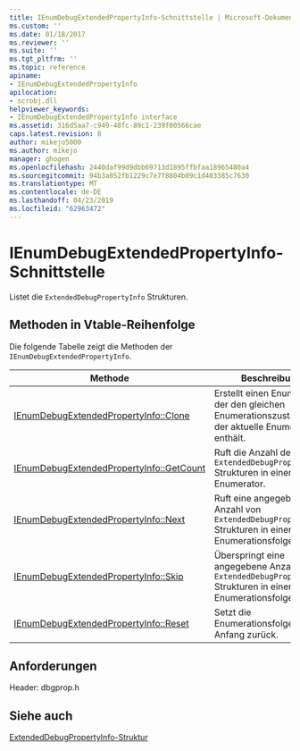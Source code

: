 ```yaml
---
title: IEnumDebugExtendedPropertyInfo-Schnittstelle | Microsoft-Dokumentation
ms.custom: ''
ms.date: 01/18/2017
ms.reviewer: ''
ms.suite: ''
ms.tgt_pltfrm: ''
ms.topic: reference
apiname:
- IEnumDebugExtendedPropertyInfo
apilocation:
- scrobj.dll
helpviewer_keywords:
- IEnumDebugExtendedPropertyInfo interface
ms.assetid: 316d5aa7-c949-48fc-89c1-239f00566cae
caps.latest.revision: 8
author: mikejo5000
ms.author: mikejo
manager: ghogen
ms.openlocfilehash: 2440daf99d9dbb69713d1895ffbfaa18965480a4
ms.sourcegitcommit: 94b3a052fb1229c7e7f8804b09c1d403385c7630
ms.translationtype: MT
ms.contentlocale: de-DE
ms.lasthandoff: 04/23/2019
ms.locfileid: "62963472"
---
```

# <a name="ienumdebugextendedpropertyinfo-interface"></a>IEnumDebugExtendedPropertyInfo-Schnittstelle
Listet die `ExtendedDebugPropertyInfo` Strukturen.  
  
## <a name="methods-in-vtable-order"></a>Methoden in Vtable-Reihenfolge  
 Die folgende Tabelle zeigt die Methoden der `IEnumDebugExtendedPropertyInfo`.  
  
|Methode|Beschreibung|  
|------------|-----------------|  
|[IEnumDebugExtendedPropertyInfo::Clone](../../winscript/reference/ienumdebugextendedpropertyinfo-clone.md)|Erstellt einen Enumerator, der den gleichen Enumerationszustand wie der aktuelle Enumerator enthält.|  
|[IEnumDebugExtendedPropertyInfo::GetCount](../../winscript/reference/ienumdebugextendedpropertyinfo-getcount.md)|Ruft die Anzahl der `ExtendedDebugPropertyInfo` Strukturen in einem Enumerator.|  
|[IEnumDebugExtendedPropertyInfo::Next](../../winscript/reference/ienumdebugextendedpropertyinfo-next.md)|Ruft eine angegebene Anzahl von `ExtendedDebugPropertyInfo` Strukturen in einer Enumerationsfolge.|  
|[IEnumDebugExtendedPropertyInfo::Skip](../../winscript/reference/ienumdebugextendedpropertyinfo-skip.md)|Überspringt eine angegebene Anzahl von `ExtendedDebugPropertyInfo` Strukturen in einer Enumerationsfolge.|  
|[IEnumDebugExtendedPropertyInfo::Reset](../../winscript/reference/ienumdebugextendedpropertyinfo-reset.md)|Setzt die Enumerationsfolge auf den Anfang zurück.|  
  
## <a name="requirements"></a>Anforderungen  
 Header: dbgprop.h  
  
## <a name="see-also"></a>Siehe auch  
 [ExtendedDebugPropertyInfo-Struktur](../../winscript/reference/extendeddebugpropertyinfo-structure.md)